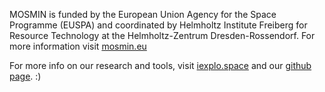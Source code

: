 MOSMIN is funded by the European Union Agency for the Space Programme (EUSPA) and coordinated by Helmholtz Institute Freiberg for Resource Technology at the Helmholtz-Zentrum Dresden-Rossendorf.
For more information visit [mosmin.eu](https://www.mosmin.eu)


For more info on our research and tools, visit [iexplo.space](https://www.iexplo.space) and our [github page](https://github.com/hifexplo). :) 
